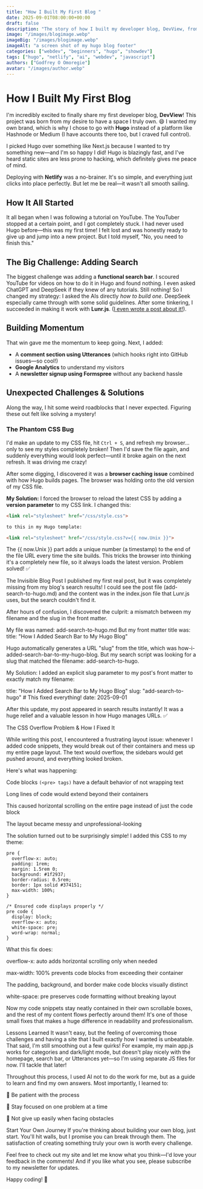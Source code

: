 ```yaml
---
title: "How I Built My First Blog "
date: 2025-09-01T08:00:00+00:00
draft: false
description: "The story of how I built my developer blog, DevView, from scratch using Hugo, Netlify, and AI as my co-pilot."
image: "/images/blogimage.webp"
imageBig: "/images/blogimage.webp"
imageAlt: "a screen shot of my hugo blog footer"
categories: ["webdev", "beginners", "hugo", "showdev"]
tags: ["hugo", "netlify", "ai", "webdev", "javascript"]
authors: ["Godfrey O Omoregie"]
avatar: "/images/author.webp"
---
```


# How I Built My First Blog


I'm incredibly excited to finally share my first developer blog, **DevView**! This project was born from my desire to have a space I truly own. 😄 I wanted my own brand, which is why I chose to go with **Hugo** instead of a platform like Hashnode or Medium (I have accounts there too, but I craved full control).

I picked Hugo over something like Next.js because I wanted to try something new—and I'm so happy I did! Hugo is blazingly fast, and I've heard static sites are less prone to hacking, which definitely gives me peace of mind.

Deploying with **Netlify** was a no-brainer. It's so simple, and everything just clicks into place perfectly. But let me be real—it wasn't all smooth sailing.

## How It All Started

It all began when I was following a tutorial on YouTube. The YouTuber stopped at a certain point, and I got completely stuck. I had never used Hugo before—this was my first time! I felt lost and was honestly ready to give up and jump into a new project. But I told myself, "No, you need to finish this."

## The Big Challenge: Adding Search

The biggest challenge was adding a **functional search bar**. I scoured YouTube for videos on how to do it in Hugo and found nothing. I even asked ChatGPT and DeepSeek if they knew of any tutorials. Still nothing! So I changed my strategy: I asked the AIs directly *how to build one*. DeepSeek especially came through with some solid guidelines. After some tinkering, I succeeded in making it work with **Lunr.js**. ([I even wrote a post about it!](/posts/my-search-bar-post)).

## Building Momentum

That win gave me the momentum to keep going. Next, I added:

- A **comment section using Utterances** (which hooks right into GitHub issues—so cool!)
- **Google Analytics** to understand my visitors
- A **newsletter signup using Formspree** without any backend hassle

## Unexpected Challenges & Solutions

Along the way, I hit some weird roadblocks that I never expected. Figuring these out felt like solving a mystery!

### The Phantom CSS Bug

I'd make an update to my CSS file, hit `Ctrl + S`, and refresh my browser... only to see my styles completely broken! Then I'd save the file again, and suddenly everything would look perfect—until it broke again on the next refresh. It was driving me crazy!

After some digging, I discovered it was a **browser caching issue** combined with how Hugo builds pages. The browser was holding onto the old version of my CSS file.

**My Solution:** I forced the browser to reload the latest CSS by adding a **version parameter** to my CSS link. I changed this:

```html
<link rel="stylesheet" href="/css/style.css">

to this in my Hugo template:

<link rel="stylesheet" href="/css/style.css?v={{ now.Unix }}">
```

The {{ now.Unix }} part adds a unique number (a timestamp) to the end of the file URL every time the site builds. This tricks the browser into thinking it's a completely new file, so it always loads the latest version. Problem solved! ✅

The Invisible Blog Post
I published my first real post, but it was completely missing from my blog's search results! I could see the post file (add-search-to-hugo.md) and the content was in the index.json file that Lunr.js uses, but the search couldn't find it.

After hours of confusion, I discovered the culprit: a mismatch between my filename and the slug in the front matter.

My file was named: add-search-to-hugo.md
But my front matter title was: title: "How I Added Search Bar to My Hugo Blog"

Hugo automatically generates a URL "slug" from the title, which was how-i-added-search-bar-to-my-hugo-blog. But my search script was looking for a slug that matched the filename: add-search-to-hugo.

My Solution: I added an explicit slug parameter to my post's front matter to exactly match my filename:

title: "How I Added Search Bar to My Hugo Blog"
slug: "add-search-to-hugo" # This fixed everything!
date: 2025-09-01


After this update, my post appeared in search results instantly! It was a huge relief and a valuable lesson in how Hugo manages URLs. ✅


The CSS Overflow Problem & How I Fixed It

While writing this post, I encountered a frustrating layout issue: whenever I added code snippets, they would break out of their containers and mess up my entire page layout. The text would overflow, the sidebars would get pushed around, and everything looked broken.

Here's what was happening:

Code blocks ```(<pre> tags)``` have a default behavior of not wrapping text

Long lines of code would extend beyond their containers

This caused horizontal scrolling on the entire page instead of just the code block

The layout became messy and unprofessional-looking

The solution turned out to be surprisingly simple! I added this CSS to my theme:


```/* Contained code blocks with proper scrolling */
pre {
  overflow-x: auto;
  padding: 1rem;
  margin: 1.5rem 0;
  background: #1f2937;
  border-radius: 0.5rem;
  border: 1px solid #374151;
  max-width: 100%;
}

/* Ensured code displays properly */
pre code {
  display: block;
  overflow-x: auto;
  white-space: pre;
  word-wrap: normal;
}
```

What this fix does:

overflow-x: auto adds horizontal scrolling only when needed

max-width: 100% prevents code blocks from exceeding their container

The padding, background, and border make code blocks visually distinct

white-space: pre preserves code formatting without breaking layout

Now my code snippets stay neatly contained in their own scrollable boxes, and the rest of my content flows perfectly around them! It's one of those small fixes that makes a huge difference in readability and professionalism.

Lessons Learned
It wasn't easy, but the feeling of overcoming those challenges and having a site that I built exactly how I wanted is unbeatable. That said, I'm still smoothing out a few quirks! For example, my main app.js works for categories and dark/light mode, but doesn't play nicely with the homepage, search bar, or Utterances yet—so I'm using separate JS files for now. I'll tackle that later!

Throughout this process, I used AI not to do the work for me, but as a guide to learn and find my own answers. Most importantly, I learned to:

🧠 Be patient with the process

🎯 Stay focused on one problem at a time

💪 Not give up easily when facing obstacles

Start Your Own Journey
If you're thinking about building your own blog, just start. You'll hit walls, but I promise you can break through them. The satisfaction of creating something truly your own is worth every challenge.

Feel free to check out my site and let me know what you think—I'd love your feedback in the comments! And if you like what you see, please subscribe to my newsletter for updates.

Happy coding! 🚀